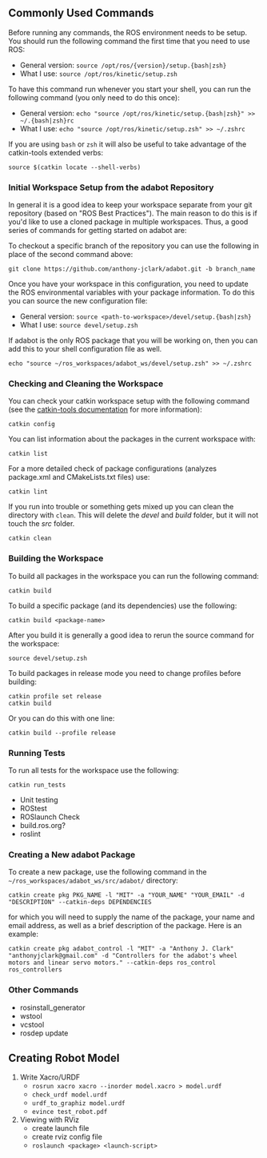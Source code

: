 ## Commonly Used Commands

Before running any commands, the ROS environment needs to be setup. You should run the following command the first time that you need to use ROS:

- General version: `source /opt/ros/{version}/setup.{bash|zsh}`
- What I use: `source /opt/ros/kinetic/setup.zsh`

To have this command run whenever you start your shell, you can run the following command (you only need to do this once):

- General version: `echo "source /opt/ros/kinetic/setup.{bash|zsh}" >> ~/.{bash|zsh}rc`
- What I use: `echo "source /opt/ros/kinetic/setup.zsh" >> ~/.zshrc`

If you are using `bash` or `zsh` it will also be useful to take advantage of the catkin-tools extended verbs:

`source $(catkin locate --shell-verbs)`

### Initial Workspace Setup from the adabot Repository

In general it is a good idea to keep your workspace separate from your git repository (based on "ROS Best Practices"). The main reason to do this is if you'd like to use a cloned package in multiple workspaces. Thus, a good series of commands for getting started on adabot are:


To checkout a specific branch of the repository you can use the following in place of the second command above:

`git clone https://github.com/anthony-jclark/adabot.git -b branch_name`

Once you have your workspace in this configuration, you need to update the ROS environmental variables with your package information. To do this you can source the new configuration file:

- General version: `source <path-to-workspace>/devel/setup.{bash|zsh}`
- What I use: `source devel/setup.zsh`

If adabot is the only ROS package that you will be working on, then you can add this to your shell configuration file as well.

`echo "source ~/ros_workspaces/adabot_ws/devel/setup.zsh" >> ~/.zshrc`

<!-- source $(catkin locate --shell-verbs) -->

### Checking and Cleaning the Workspace

You can check your catkin workspace setup with the following command (see the [catkin-tools documentation](http://catkin-tools.readthedocs.io/en/latest/verbs/catkin_config.html) for more information):

`catkin config`

You can list information about the packages in the current workspace with:

`catkin list`

For a more detailed check of package configurations (analyzes package.xml and CMakeLists.txt files) use:

`catkin lint`

If you run into trouble or something gets mixed up you can clean the directory with `clean`. This will delete the *devel* and *build* folder, but it will not touch the *src* folder.

`catkin clean`

### Building the Workspace

To build all packages in the workspace you can run the following command:

`catkin build`

To build a specific package (and its dependencies) use the following:

`catkin build <package-name>`

After you build it is generally a good idea to rerun the source command for the workspace:

`source devel/setup.zsh`

To build packages in release mode you need to change profiles before building:

```
catkin profile set release
catkin build
```

Or you can do this with one line:

`catkin build --profile release`

### Running Tests

To run all tests for the workspace use the following:

`catkin run_tests`

- Unit testing
- ROStest
- ROSlaunch Check
- build.ros.org?
- roslint


### Creating a New adabot Package

To create a new package, use the following command in the `~/ros_workspaces/adabot_ws/src/adabot/` directory:

`catkin create pkg PKG_NAME -l "MIT" -a "YOUR_NAME" "YOUR_EMAIL" -d "DESCRIPTION" --catkin-deps DEPENDENCIES`

for which you will need to supply the name of the package, your name and email address, as well as a brief description of the package. Here is an example:

`catkin create pkg adabot_control -l "MIT" -a "Anthony J. Clark" "anthonyjclark@gmail.com" -d "Controllers for the adabot's wheel motors and linear servo motors." --catkin-deps ros_control ros_controllers`

### Other Commands

- rosinstall_generator
- wstool
- vcstool
- rosdep update






## Creating Robot Model

1. Write Xacro/URDF
    + `rosrun xacro xacro --inorder model.xacro > model.urdf`
    + `check_urdf model.urdf`
    + `urdf_to_graphiz model.urdf`
    + `evince test_robot.pdf`
5. Viewing with RViz
    + create launch file
    + create rviz config file
    + `roslaunch <package> <launch-script>`

